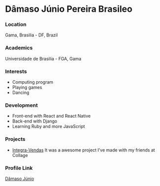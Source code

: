 # Dâmaso Júnio Pereira Brasileo

### Location

Gama, Brasilia - DF, Brazil

### Academics

Universidade de Brasilia - FGA, Gama

### Interests

- Computing program
- Playing games
- Dancing

### Development

- Front-end with React and React Native
- Back-end with Django
- Learning Ruby and more JavaScript

### Projects

- [Integra-Vendas](https://github.com/fga-eps-mds/2018.2-Integra-Vendas) It was a awesome project I've made with my friends at Collage

### Profile Link

[Dâmaso Júnio](https://github.com/juniopereirab)
